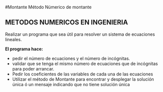 #Montante
Método Númerico de montante


**METODOS NUMERICOS EN INGENIERIA**
---
Realizar un programa que sea útil para resolver un sistema de ecuaciones lineales.

**El programa hace:**
-	pedir el número de ecuaciones y el número de incógnitas.
-	validar que se tenga el mismo número de ecuaciones que de incógnitas para
    poder arrancar.
-	Pedir los coeficientes de las variables de cada una de las ecuaciones
-	Utilizar el método de Montante para encontrar y desplegar la solución única
    ó un mensaje indicando que no tiene solución única

